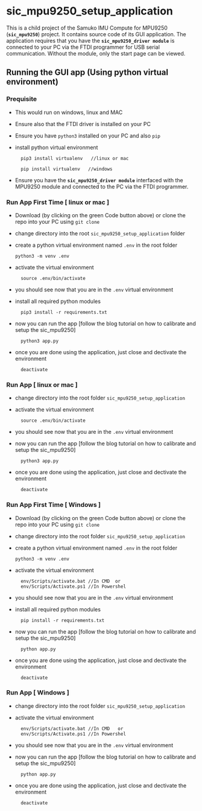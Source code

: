 # sic_mpu9250_setup_application
This is a child project of the Samuko IMU Compute for MPU9250 (**`sic_mpu9250`**) project. It contains source code of its GUI application. The application requires that you have the **`sic_mpu9250_driver module`** is connected to your PC via the FTDI programmer for USB serial communication. Without the module, only the start page can be viewed.

## Running the GUI app (Using python virtual environment)
### Prequisite
- This would run on windows, linux and MAC

- Ensure also that the FTDI driver is installed on your PC

- Ensure you have `python3` installed on your PC and also `pip`

- install python virtual environment
  ```shell
    pip3 install virtualenv   //linux or mac
  ```
  ```shell
    pip install virtualenv   //windows
  ```
- Ensure you have the **`sic_mpu9250_driver module`** interfaced with the MPU9250 module and connected to the PC via the FTDI programmer.


### Run App First Time [ linux or mac ]
- Download (by clicking on the green Code button above) or clone the repo into your PC using `git clone`

- change directory into the root `sic_mpu9250_setup_application` folder

- create a python virtual environment named `.env` in the root folder 
	```shell
    python3 -m venv .env
  ```
- activate the virtual environment
  ```shell
    source .env/bin/activate
  ```
- you should see now that you are in the `.env` virtual environment

- install all required python modules
  ```shell
    pip3 install -r requirements.txt
  ```
- now you can run the app [follow the blog tutorial on how to calibrate and setup the sic_mpu9250]
  ```shell
    python3 app.py 
  ```
- once you are done using the application, just close and dectivate the environment
  ```shell
    deactivate
  ```

### Run App [ linux or mac ]
- change directory into the root folder `sic_mpu9250_setup_application`

- activate the virtual environment
  ```shell
    source .env/bin/activate
  ```
- you should see now that you are in the `.env` virtual environment

- now you can run the app [follow the blog tutorial on how to calibrate and setup the sic_mpu9250]
  ```shell
    python3 app.py 
  ```
- once you are done using the application, just close and dectivate the environment
  ```shell
    deactivate
  ```

### Run App First Time [ Windows ]
- Download (by clicking on the green Code button above) or clone the repo into your PC using `git clone`

- change directory into the root folder `sic_mpu9250_setup_application`

- create a python virtual environment named `.env` in the root folder 
	```shell
    python3 -m venv .env
  ```
- activate the virtual environment
  ```shell
    env/Scripts/activate.bat //In CMD  or
    env/Scripts/Activate.ps1 //In Powershel
  ```
- you should see now that you are in the `.env` virtual environment

- install all required python modules
  ```shell
    pip install -r requirements.txt
  ```
- now you can run the app [follow the blog tutorial on how to calibrate and setup the sic_mpu9250]
  ```shell
    python app.py 
  ```
- once you are done using the application, just close and dectivate the environment
  ```shell
    deactivate
  ```

### Run App [ Windows ]
- change directory into the root folder `sic_mpu9250_setup_application`

- activate the virtual environment
  ```shell
    env/Scripts/activate.bat //In CMD   or
    env/Scripts/Activate.ps1 //In Powershel
  ```
- you should see now that you are in the `.env` virtual environment

- now you can run the app [follow the blog tutorial on how to calibrate and setup the sic_mpu9250]
  ```shell
    python app.py 
  ```
- once you are done using the application, just close and dectivate the environment
  ```shell
    deactivate
  ```